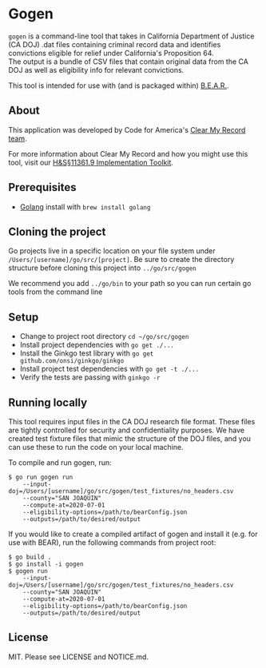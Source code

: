 # Gogen

`gogen` is a command-line tool that takes in California Department of Justice (CA DOJ) .dat files containing criminal record data and identifies convictions eligible for relief under California's Proposition 64.  
The output is a bundle of CSV files that contain original data from the CA DOJ as well as eligibility info for relevant convictions.

This tool is intended for use with (and is packaged within) [B.E.A.R.](https://github.com/codeforamerica/bear).

## About

This application was developed by Code for America's [Clear My Record team](https://www.codeforamerica.org/programs/clear-my-record).

For more information about Clear My Record and how you might use this tool, visit our [H&S§11361.9 Implementation Toolkit](https://www.codeforamerica.org/programs/clear-my-record).

## Prerequisites

 - [Golang](https://golang.org/) install with `brew install golang`
 
## Cloning the project

Go projects live in a specific location on your file system under `/Users/[username]/go/src/[project]`.
Be sure to create the directory structure before cloning this project into `../go/src/gogen`

We recommend you add `../go/bin` to your path so you can run certain go tools from the command line 

## Setup

 - Change to project root directory `cd ~/go/src/gogen`
 - Install project dependencies with `go get ./...`
 - Install the Ginkgo test library with `go get github.com/onsi/ginkgo/ginkgo`
 - Install project test dependencies with `go get -t ./...`
 - Verify the tests are passing with `ginkgo -r`
 
## Running locally

This tool requires input files in the CA DOJ research file format. These files are tightly controlled for security and confidentiality purposes. 
We have created test fixture files that mimic the structure of the DOJ files, and you can use these to run the code on your local machine.

To compile and run gogen, run:
```
$ go run gogen run
    --input-doj=/Users/[username]/go/src/gogen/test_fixtures/no_headers.csv
    --county="SAN JOAQUIN"
    --compute-at=2020-07-01
    --eligibility-options=/path/to/bearConfig.json
    --outputs=/path/to/desired/output
```

If you would like to create a compiled artifact of gogen and install it (e.g. for use with BEAR), run the following commands from project root:
```
$ go build .
$ go install -i gogen
$ gogen run 
    --input-doj=/Users/[username]/go/src/gogen/test_fixtures/no_headers.csv
    --county="SAN JOAQUIN"
    --compute-at=2020-07-01
    --eligibility-options=/path/to/bearConfig.json
    --outputs=/path/to/desired/output
```
 
## License

MIT. Please see LICENSE and NOTICE.md.
